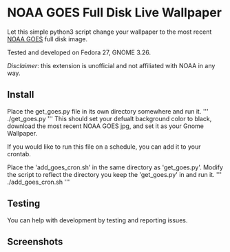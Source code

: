 # NOAA GOES Full Disk Live Wallpaper

Let this simple python3 script change your wallpaper to the most recent [NOAA GOES](https://en.wikipedia.org/wiki/Geostationary_Operational_Environmental_Satellite) full disk image. 

Tested and developed on Fedora 27, GNOME 3.26.

*Disclaimer*: this extension is unofficial and not affiliated with NOAA in any way.

## Install

Place the get_goes.py file in its own directory somewhere and run it.
'''
./get_goes.py
'''
This should set your defualt background color to black, download the most recent NOAA GOES jpg, and set it as your Gnome Wallpaper.

If you would like to run this file on a schedule, you can add it to your crontab.

Place the 'add_goes_cron.sh' in the same directory as 'get_goes.py'. Modify the script to reflect the directory you keep the 'get_goes.py' in and run it.
'''
./add_goes_cron.sh
'''
## Testing

You can help with development by testing and reporting issues.  

## Screenshots

